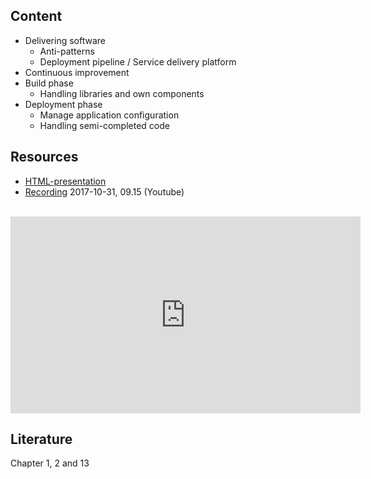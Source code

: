 ## Content
* Delivering software
  * Anti-patterns
  * Deployment pipeline / Service delivery platform
* Continuous improvement
* Build phase
  * Handling libraries and own components
* Deployment phase
  * Manage application configuration
  * Handling semi-completed code

## Resources
- [HTML-presentation](https://rawgit.com/2dv611/syllabus/master/resources/lectures/02_delivering_software/index.html#/)
- [Recording](https://youtu.be/380xKP1PNlo?t=14m57s&list=PLSWJPPj5sKmoqjJLHTdNsZPg0yeGMdd11) 2017-10-31, 09.15 (Youtube)

<br />
<iframe width="560" height="315" src="https://www.youtube.com/embed/380xKP1PNlo?t=14m57s&list=PLSWJPPj5sKmoqjJLHTdNsZPg0yeGMdd11" frameborder="0" allowfullscreen></iframe>

## Literature
Chapter 1, 2 and 13
